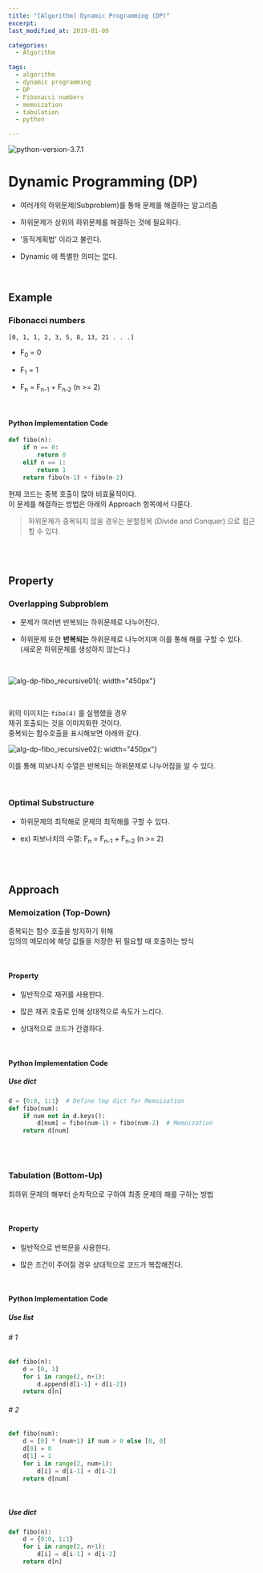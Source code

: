 ```yaml
---
title: "[Algorithm] Dynamic Programming (DP)"
excerpt: 
last_modified_at: 2019-01-09

categories:
  - Algorithm

tags:
  - algorithm
  - dynamic programming
  - DP
  - Fibonacci numbers
  - memoization
  - tabulation
  - python

---
```


![python-version-3.7.1](https://img.shields.io/badge/python-v3.7.1-blue.svg)

# Dynamic Programming (DP)

- 여러개의 하위문제(Subproblem)를 통해 문제를 해결하는 알고리즘

- 하위문제가 상위의 하위문제를 해결하는 것에 필요하다.

- '동적계획법' 이라고 불린다.

- Dynamic 에 특별한 의미는 없다.

<br>

## Example

### Fibonacci numbers

`[0, 1, 1, 2, 3, 5, 8, 13, 21 . . .]`  

- F<sub>0</sub> = 0

- F<sub>1</sub> = 1

- F<sub>n</sub> = F<sub>n-1</sub> + F<sub>n-2</sub>  (n >= 2)

<br>

#### Python Implementation Code

```python
def fibo(n):
    if n == 0:
        return 0
    elif n == 1:
        return 1
    return fibo(n-1) + fibo(n-2)
```

현재 코드는 중복 호출이 많아 비효율적이다.  
이 문제를 해결하는 방법은 아래의 Approach 항목에서 다룬다.  

> 하위문제가 중복되지 않을 경우는 분할정복 (Divide and Conquer) 으로 접근할 수 있다.

<br><br>

## Property

### Overlapping Subproblem

- 문제가 여러번 반복되는 하위문제로 나누어진다.

- 하위문제 또한 **반복되는** 하위문제로 나누어지며 이를 통해 해를 구할 수 있다.  
(새로운 하위문제를 생성하지 않는다.)

<br>

![alg-dp-fibo_recursive01](https://github.com/DevBruce/DevBruce.github.io/blob/master/_posts/Algorithm/images/alg-dp-fibo_recursive01.png?raw=true){: width="450px"}  

<br>

위의 이미지는 `fibo(4)` 를 실행했을 경우  
재귀 호출되는 것을 이미지화한 것이다.  
중복되는 함수호출을 표시해보면 아래와 같다.  

![alg-dp-fibo_recursive02](https://github.com/DevBruce/DevBruce.github.io/blob/master/_posts/Algorithm/images/alg-dp-fibo_recursive02.png?raw=true){: width="450px"}  

이를 통해 피보나치 수열은 반복되는 하위문제로 나누어짐을 알 수 있다.

<br>

### Optimal Substructure

- 하위문제의 최적해로 문제의 최적해를 구할 수 있다.

- ex) 피보나치의 수열: F<sub>n</sub> = F<sub>n-1</sub> + F<sub>n-2</sub>  (n >= 2)

<br><br>

## Approach

### Memoization (Top-Down)

중복되는 함수 호출을 방지하기 위해  
임의의 메모리에 해당 값들을 저장한 뒤 필요할 때 호출하는 방식

<br>

#### Property

- 일반적으로 재귀를 사용한다.

- 많은 재귀 호출로 인해 상대적으로 속도가 느리다.

- 상대적으로 코드가 간결하다.

<br>

#### Python Implementation Code

##### Use dict

```python
d = {0:0, 1:1}  # Define tmp dict for Memoization
def fibo(num):
    if num not in d.keys():
        d[num] = fibo(num-1) + fibo(num-2)  # Memoization
    return d[num]
```

<br><br>

### Tabulation (Bottom-Up)

최하위 문제의 해부터 순차적으로 구하여 최종 문제의 해를 구하는 방법

<br>

#### Property

- 일반적으로 반복문을 사용한다.

- 많은 조건이 주어질 경우 상대적으로 코드가 복잡해진다.

<br>

#### Python Implementation Code

##### Use list

###### \# 1

```python
def fibo(n):
    d = [0, 1]
    for i in range(2, n+1):
        d.append(d[i-1] + d[i-2])
    return d[n]
```

###### \# 2

```python
def fibo(num):
    d = [0] * (num+1) if num > 0 else [0, 0]
    d[0] = 0
    d[1] = 1
    for i in range(2, num+1):
        d[i] = d[i-1] + d[i-2]
    return d[num]
```

<br>

##### Use dict

```python
def fibo(n):
    d = {0:0, 1:1}
    for i in range(2, n+1):
        d[i] = d[i-1] + d[i-2]
    return d[n]
```
